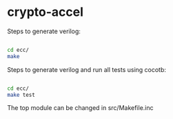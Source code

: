 # crypto-accel

Steps to generate verilog:

```bash

cd ecc/
make

```

Steps to generate verilog and run all tests using cocotb:

```bash

cd ecc/
make test

```

The top module can be changed in src/Makefile.inc